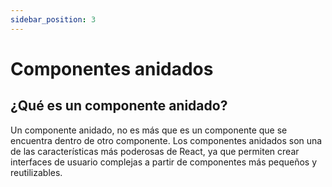```yaml
---
sidebar_position: 3
---
```


# Componentes anidados

## ¿Qué es un componente anidado?

Un componente anidado, no es más que es un componente que se encuentra dentro
de otro componente. Los componentes anidados son una de las características
más poderosas de React, ya que permiten crear interfaces de usuario complejas
a partir de componentes más pequeños y reutilizables.
